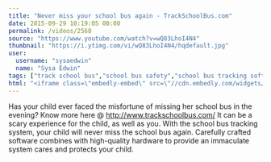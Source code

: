 ```yaml
---
title: "Never miss your school bus again - TrackSchoolBus.com"
date: 2015-09-29 10:19:05 00:00
permalink: /videos/2568
source: "https://www.youtube.com/watch?v=wQ83LhoI4N4"
thumbnail: "https://i.ytimg.com/vi/wQ83LhoI4N4/hqdefault.jpg"
user:
  username: "sysaedwin"
  name: "Sysa Edwin"
tags: ["track school bus","school bus safety","school bus tracking software"]
html: "<iframe class=\"embedly-embed\" src=\"//cdn.embedly.com/widgets/media.html?src=https%3A%2F%2Fwww.youtube.com%2Fembed%2FwQ83LhoI4N4%3Fwmode%3Dtransparent%26feature%3Doembed&wmode=transparent&url=https%3A%2F%2Fwww.youtube.com%2Fwatch%3Fv%3DwQ83LhoI4N4&image=https%3A%2F%2Fi.ytimg.com%2Fvi%2FwQ83LhoI4N4%2Fhqdefault.jpg&key=daaebf4d9cdd46779200162d0ca86e20&type=text%2Fhtml&schema=youtube\" width=\"854\" height=\"480\" scrolling=\"no\" frameborder=\"0\" allowfullscreen></iframe>"
---
```


Has your child ever faced the misfortune of missing her school bus in the evening? Know more here @ http://www.trackschoolbus.com/ It can be a scary experience for the child, as well as you. With the school bus tracking system, your child will never miss the school bus again. Carefully crafted software combines with high-quality hardware to provide an immaculate system cares and protects your child.